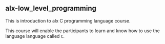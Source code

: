 ## alx-low_level_programming

This is introduction to alx C programming language course. 

This course will enable the participants to learn and know how to use
the language language called `C`. 

